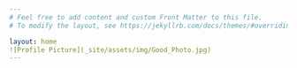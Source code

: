 ```yaml
---
# Feel free to add content and custom Front Matter to this file.
# To modify the layout, see https://jekyllrb.com/docs/themes/#overriding-theme-defaults

layout: home
![Profile Picture](_site/assets/img/Good_Photo.jpg)
---
```

